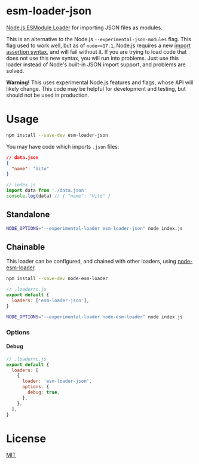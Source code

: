 # esm-loader-json

[Node.js ESModule Loader][node-loaders] for importing JSON files as modules.

This is an alternative to the Node.js `--experimental-json-modules` flag. This
flag used to work well, but as of `node>=17.1`, Node.js requires a new
[import assertion syntax][import-assert], and will fail without it. If you
are trying to load code that does not use this new syntax, you will run into
problems. Just use this loader instead of Node's built-in JSON import support,
and problems are solved.

**Warning!** This uses experimental Node.js features and flags,
whose API will likely change. This code may be helpful for development and
testing, but should not be used in production.

# Usage

```sh
npm install --save-dev esm-loader-json
```

You may have code which imports `.json` files:

```json
// data.json
{
  "name": "Vito"
}
```

```js
// index.js
import data from './data.json'
console.log(data) // { "name": "Vito" }
```

## Standalone

```sh
NODE_OPTIONS="--experimental-loader esm-loader-json" node index.js
```

## Chainable

This loader can be configured, and chained with other loaders, using
[node-esm-loader][node-esm-loader].

```sh
npm install --save-dev node-esm-loader
```

```js
// .loaderrc.js
export default {
  loaders: ['esm-loader-json'],
}
```

```sh
NODE_OPTIONS="--experimental-loader node-esm-loader" node index.js
```

### Options

#### Debug

```js
// .loaderrc.js
export default {
  loaders: [
    {
      loader: 'esm-loader-json',
      options: {
        debug: true,
      },
    },
  ],
}
```

# License

[MIT][mit-license]

[import-assert]: https://nodejs.org/api/esm.html#import-assertions
[mit-license]: https://mit-license.org/
[node-esm-loader]: https://github.com/sebamarynissen/node-esm-loader#readme
[node-loaders]: https://nodejs.org/api/esm.html#loaders
